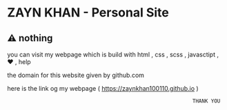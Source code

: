 # ZAYN KHAN - Personal Site

## :warning: nothing

you can visit my webpage which is build with html , css , scss , javasctipt , ❤ , help

the domain for this website given by github.com

here is the link og my webpage    (  https://zaynkhan100110.github.io    )










                                                                THANK YOU 
